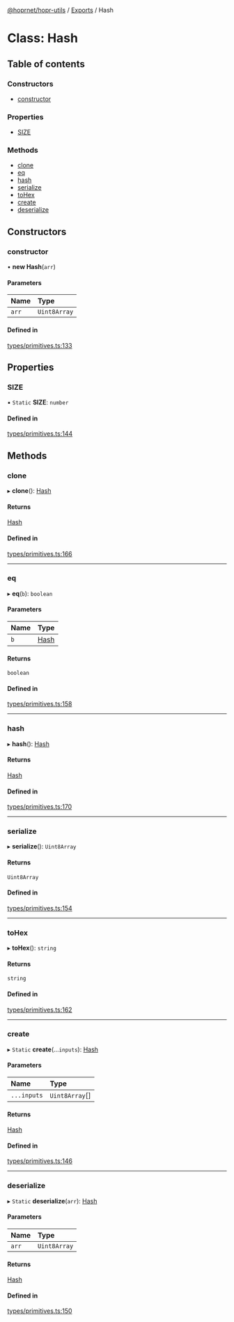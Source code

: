 [@hoprnet/hopr-utils](../README.md) / [Exports](../modules.md) / Hash

# Class: Hash

## Table of contents

### Constructors

- [constructor](hash.md#constructor)

### Properties

- [SIZE](hash.md#size)

### Methods

- [clone](hash.md#clone)
- [eq](hash.md#eq)
- [hash](hash.md#hash)
- [serialize](hash.md#serialize)
- [toHex](hash.md#tohex)
- [create](hash.md#create)
- [deserialize](hash.md#deserialize)

## Constructors

### constructor

• **new Hash**(`arr`)

#### Parameters

| Name | Type |
| :------ | :------ |
| `arr` | `Uint8Array` |

#### Defined in

[types/primitives.ts:133](https://github.com/hoprnet/hoprnet/blob/master/packages/utils/src/types/primitives.ts#L133)

## Properties

### SIZE

▪ `Static` **SIZE**: `number`

#### Defined in

[types/primitives.ts:144](https://github.com/hoprnet/hoprnet/blob/master/packages/utils/src/types/primitives.ts#L144)

## Methods

### clone

▸ **clone**(): [Hash](hash.md)

#### Returns

[Hash](hash.md)

#### Defined in

[types/primitives.ts:166](https://github.com/hoprnet/hoprnet/blob/master/packages/utils/src/types/primitives.ts#L166)

___

### eq

▸ **eq**(`b`): `boolean`

#### Parameters

| Name | Type |
| :------ | :------ |
| `b` | [Hash](hash.md) |

#### Returns

`boolean`

#### Defined in

[types/primitives.ts:158](https://github.com/hoprnet/hoprnet/blob/master/packages/utils/src/types/primitives.ts#L158)

___

### hash

▸ **hash**(): [Hash](hash.md)

#### Returns

[Hash](hash.md)

#### Defined in

[types/primitives.ts:170](https://github.com/hoprnet/hoprnet/blob/master/packages/utils/src/types/primitives.ts#L170)

___

### serialize

▸ **serialize**(): `Uint8Array`

#### Returns

`Uint8Array`

#### Defined in

[types/primitives.ts:154](https://github.com/hoprnet/hoprnet/blob/master/packages/utils/src/types/primitives.ts#L154)

___

### toHex

▸ **toHex**(): `string`

#### Returns

`string`

#### Defined in

[types/primitives.ts:162](https://github.com/hoprnet/hoprnet/blob/master/packages/utils/src/types/primitives.ts#L162)

___

### create

▸ `Static` **create**(...`inputs`): [Hash](hash.md)

#### Parameters

| Name | Type |
| :------ | :------ |
| `...inputs` | `Uint8Array`[] |

#### Returns

[Hash](hash.md)

#### Defined in

[types/primitives.ts:146](https://github.com/hoprnet/hoprnet/blob/master/packages/utils/src/types/primitives.ts#L146)

___

### deserialize

▸ `Static` **deserialize**(`arr`): [Hash](hash.md)

#### Parameters

| Name | Type |
| :------ | :------ |
| `arr` | `Uint8Array` |

#### Returns

[Hash](hash.md)

#### Defined in

[types/primitives.ts:150](https://github.com/hoprnet/hoprnet/blob/master/packages/utils/src/types/primitives.ts#L150)
